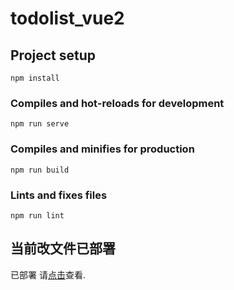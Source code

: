 # todolist_vue2

## Project setup
```
npm install
```

### Compiles and hot-reloads for development
```
npm run serve
```

### Compiles and minifies for production
```
npm run build
```

### Lints and fixes files
```
npm run lint
```

## 当前改文件已部署
已部署 请[点击](http://todo.jihau.top)查看.
